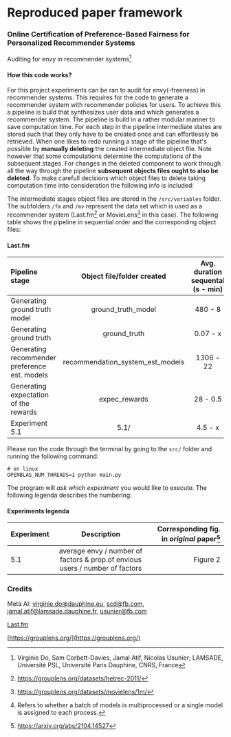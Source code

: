 # Reproduced paper framework 
### Online Certification of Preference-Based Fairness for Personalized Recommender Systems
Auditing for envy in recommender systems[^1]
#### How this code works?
For this project experiments can be ran to audit for envy(-freeness) in recommender systems.
This requires for the code to generate a recommender system with recommender policies for users.
To achieve this a pipeline is build that synthesizes user data and which generates a recommender system.
The pipeline is build in a rather modular manner to save computation time.
For each step in the pipeline intermediate states are stored such that they only have to be created once and can effortlessly be retrieved.
When one likes to redo running a stage of the pipeline that's possible by **manually deleting** the created intermediate object file. 
Note however that some computations determine the computations of the subsequent stages. 
For changes in the deleted component to work through all the way through the pipeline **subsequent objects files ought to also be deleted**. 
To make carefull decisions which object files to delete taking computation time into consideration the following info is included:

The intermediate stages object files are stored in the ```/src/variables``` folder.
The subfolders ```/fm``` and ```/mv``` represent the data set which is used as a recommender system (Last.fm[^2] or MovieLens[^3] in this case). The following table shows the pipeline in sequential order and the corresponding object files:

#### Last.fm
| Pipeline stage                                | Object file/folder created          | Avg. duration sequental (s - min)  |  Avg. duration multiprocessing batch[^4] | Avg. duration multiprocessing single
| :---                                          |    :----:                           |    :----:                           |    :----:                           |                        ---: |
| Generating ground truth model                 | ground\_truth\_model                | 480 - 8                     | | |
| Generating ground truth                       | ground\_truth                       | 0.07 - x                    | | |
| Generating recommender preference est. models | recommendation\_system_est\_models  | 1306 - 22                   |1248 - 21 | |
| Generating expectation of the rewards         | expec\_rewards                      | 28 - 0.5                    | | |
| Experiment 5.1                                |  5.1/                               | 4.5 - x                     | | |

Please run the code through the terminal by going to the ```src/``` folder and running the following command:

```
# on linux
OPENBLAS_NUM_THREADS=1 python main.py
```

The program will *ask which experiment* you would like to execute. The following legenda describes the numbering: 

#### Experiments legenda
| Experiment       | Description                          | Corresponding fig. in *original* paper[^5] | 
| :-               |    :----:                            |                                       ---: |
| 5.1              | average envy / number of factors & prop.of envious users / number of factors | Figure 2                                   |


### Credits
Meta AI:
virginie.do@dauphine.eu, scd@fb.com, jamal.atif@lamsade.dauphine.fr, usunier@fb.com

[Last.fm](https://www.last.fm/)

[https://grouplens.org/](https://grouplens.org/)

[^1]: Virginie Do, Sam Corbett-Davies, Jamal Atif, Nicolas Usunier; LAMSADE, Université PSL, Université Paris Dauphine, CNRS, France
[^2]: https://grouplens.org/datasets/hetrec-2011/
[^3]: https://grouplens.org/datasets/movielens/1m/
[^4]: Refers to whether a batch of models is multiprocessed or a single model is assigned to each process.
[^5]: https://arxiv.org/abs/2104.14527
